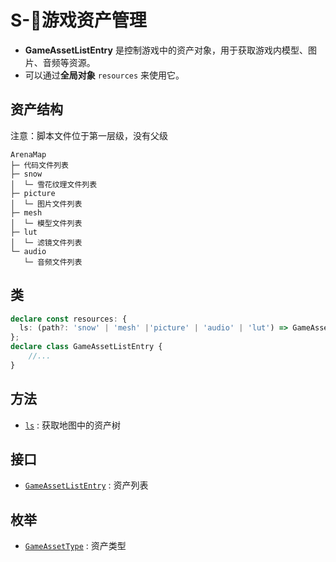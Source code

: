 # S-💾游戏资产管理

- **GameAssetListEntry** 是控制游戏中的资产对象，用于获取游戏内模型、图片、音频等资源。
- 可以通过**全局对象** `resources` 来使用它。

## 资产结构
注意：脚本文件位于第一层级，没有父级
```
ArenaMap
├─ 代码文件列表
├─ snow
│  └─ 雪花纹理文件列表 
├─ picture
│  └─ 图片文件列表
├─ mesh
│  └─ 模型文件列表
├─ lut
│  └─ 滤镜文件列表
└─ audio
   └─ 音频文件列表
```

## 类

```typescript
declare const resources: {
  ls: (path?: 'snow' | 'mesh' |'picture' | 'audio' | 'lut') => GameAssetListEntry[];
};
declare class GameAssetListEntry {
    //...
}
```

## 方法
- [`ls`](./ls#ls) : 获取地图中的资产树

## 接口
- [`GameAssetListEntry`](./ls#GameAssetListEntry) : 资产列表

## 枚举
- [`GameAssetType`](./ls#GameAssetType) : 资产类型

